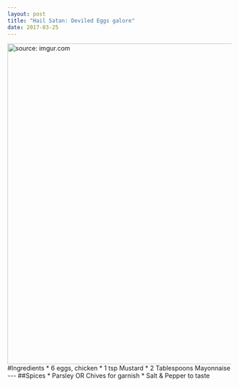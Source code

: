 ```yaml
---
layout: post
title: "Hail Satan: Deviled Eggs galore"
date: 2017-03-25
---
```

<img src="http://i.imgur.com/572CCd1.jpg" title="source: imgur.com" style="width:720px"/>
#Ingredients
* 6 eggs, chicken
* 1 tsp Mustard
* 2 Tablespoons Mayonnaise
---
##Spices
* Parsley OR Chives for garnish
* Salt & Pepper to taste
